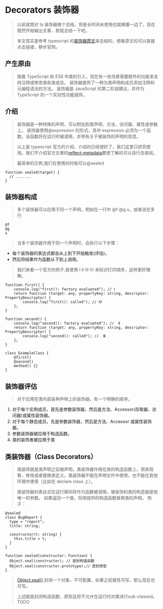 # Decorators 装饰器

> 以前就想对 ts 装饰器做个总结，但是长时间未使用也就搁置一边了，现在既然开始输出文章，那就总结一下吧。
>
> 本文其实是参考 typescript 的[装饰器原文](https://www.typescriptlang.org/docs/handbook/decorators.html)来总结的，想看原文的可以直接点击链接，移步官网。

## 产生原由

> 随着 TypeScript 和 ES6 中类的引入，现在有一些场景需要额外的功能来支持注释或修改类和类成员。 装饰器提供了一种为类声明和成员添加注释和元编程语法的方法。 装饰器是 JavaScript 的第二阶段建议，并作为 TypeScript 的一个实验性功能提供。

## 介绍

> 装饰器是一种特殊的声明，可以附加到类声明、方法、访问器、属性或参数上。 装饰器使用@expression 的形式，其中 expression 必须为一个函数，该函数将在运行时被调用，并带有关于被装饰的声明的信息。
>
> 以上是 typescript 官方的介绍，介绍的已经很好了，我们这里只研究使用。我们不介绍官方文章的[reflect-metadata](https://www.typescriptlang.org/docs/handbook/decorators.html#metadata)要想了解的可以自行去查阅。
>
> 最简单的示例,我们在使用的时候可以@sealed

```
function sealed(target) {
  // .......
}
```

## 装饰器构成

> 多个装饰器可以应用于同一个声明，例如在一行中 @f @g x。或者说在多行

```
@f
@g
x
```

> 当多个装饰器作用于同一个声明时，会执行以下步骤：

-   每个装饰器的表达式都会从上到下开始触发(评估)，
-   然后将结果作为函数从下到上调用。

> 我们来看一个官方的例子,我使用 Ⅰ Ⅱ Ⅲ Ⅳ 来标识打印顺序，这样更好理解。

```
function first() {
    console.log("first(): factory evaluated"); // Ⅰ
    return function (target: any, propertyKey: string, descriptor: PropertyDescriptor) {
        console.log("first(): called"); // Ⅳ
    };
}

function second() {
    console.log("second(): factory evaluated"); //  Ⅱ
    return function (target: any, propertyKey: string, descriptor: PropertyDescriptor) {
        console.log("second(): called"); //  Ⅲ
    };
}

class ExampleClass {
    @first()
    @second()
    method() {}
}

```

## 装饰器评估

> 对于应用在类内部各种声明上的装饰器，有一个明确的顺序。

1. 对于每个实例成员，首先是参数装饰器，然后是方法、Accessor(存取器、访问器)或属性装饰器。
2. 对于每个静态成员，先是参数装饰器，然后是方法、Accessor 或属性装饰器。
3. 参数装饰器被应用于构造函数。
4. 类的装饰者被应用于类

## 类装饰器（Class Decorators）

> 类装饰就是类声明之前被声明，类装饰器作用在类的构造函数上，用来观察，修改或者替换类定义。类装饰器不能在声明文件中使用，也不能在其他环境中使用（比如在 declare class 上）。
>
> 类装饰器的表达式在运行期间将作为函数被调用，被装饰的类的构造器是他唯一的参数。
> 如果返回一个值，将用提供的构造函数替换类的声明。
> 例子：

```
@sealed
class BugReport {
  type = "report";
  title: string;

  constructor(t: string) {
    this.title = t;
  }
}

function sealed(constructor: Function) {
  Object.seal(constructor); // 密封构造函数
  Object.seal(constructor.prototype);// 密封原型
}
```

> [Object.seal()](https://developer.mozilla.org/zh-CN/docs/Web/JavaScript/Reference/Global_Objects/Object/seal),封闭一个对象，不可配置，如果之前属性可写，那么现在也可写。
>
> 上述就是封闭构造函数，原型这将不允许在运行时对类进行sub-classed。
TODO